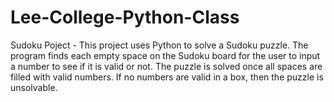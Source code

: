 # Lee-College-Python-Class
Sudoku Poject - This project uses Python to solve a Sudoku puzzle. The program finds each empty space on the Sudoku board for the user to input a number to see if it is valid or not. The puzzle is solved once all spaces are filled with valid numbers. If no numbers are valid in a box, then the puzzle is unsolvable.
